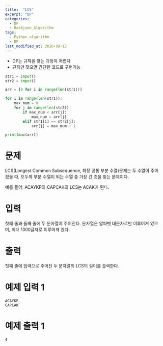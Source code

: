 ```yaml
---
title:  "LCS"
excerpt: "DP"
categories:
  - DP
  - Baekjoon_Algorithm
tags:
  - Python_algorithm
  - DP
last_modified_at: 2020-08-13
---
```


* DP는 규칙을 찾는 과정이 어렵다
* 규칙만 찾으면 간단한 코드로 구현가능

```python
str1 = input()
str2 = input()

arr = [0 for i in range(len(str2))]

for i in range(len(str1)):
    max_num = 0
    for j in range(len(str2)):
        if max_num < arr[j]:
            max_num = arr[j]
        elif str1[i] == str2[j]:
            arr[j] = max_num + 1

print(max(arr))
```

# 문제
LCS(Longest Common Subsequence, 최장 공통 부분 수열)문제는 두 수열이 주어졌을 때, 모두의 부분 수열이 되는 수열 중 가장 긴 것을 찾는 문제이다.

예를 들어, ACAYKP와 CAPCAK의 LCS는 ACAK가 된다.

# 입력
첫째 줄과 둘째 줄에 두 문자열이 주어진다. 문자열은 알파벳 대문자로만 이루어져 있으며, 최대 1000글자로 이루어져 있다.

# 출력
첫째 줄에 입력으로 주어진 두 문자열의 LCS의 길이를 출력한다.

# 예제 입력 1 
```
ACAYKP
CAPCAK
```
# 예제 출력 1 
```
4
```
